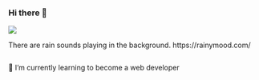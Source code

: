 ### Hi there 👋
 <img src="https://user-images.githubusercontent.com/74038190/212750155-3ceddfbd-19d3-40a3-87af-8d329c8323c4.gif"/>
<html> <body><p> <link> There are rain sounds playing in the background. https://rainymood.com/ </link> </p>
      <embed src="https://rainymood.com/)" loop="true" autostart="true" width="2"
         height="0"> </body> </html>
         
🌱 I’m currently learning to become a web developer
<!--
**thammtran/thammtran** is a ✨ _special_ ✨ repository because its `README.md` (this file) appears on your GitHub profile.

Here are some ideas to get you started:

- 🔭 I’m currently working on ...
- 🌱 I’m currently learning ...
- 👯 I’m looking to collaborate on ...
- 🤔 I’m looking for help with ...
- 💬 Ask me about ...
- 📫 How to reach me: ...
- 😄 Pronouns: ...
- ⚡ Fun fact: ...
-->
